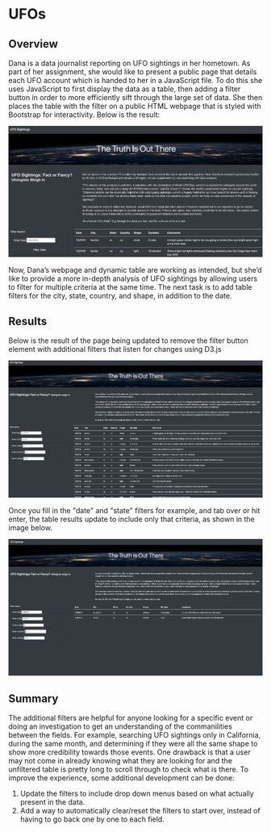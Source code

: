 # UFOs

## Overview
Dana is a data journalist reporting on UFO sightings in her hometown. As part of her assignment, she would like to present a public page that details each UFO account which is handed to her in a JavaScript file. To do this she uses JavaScript to first display the data as a table, then adding a filter button in order to more efficiently sift through the large set of data. She then places the table with the filter on a public HTML webpage that is styled with Bootstrap for interactivity. Below is the result:

![This is an image](images3/with_filter_button.png)

Now, Dana’s webpage and dynamic table are working as intended, but she’d like to provide a more in-depth analysis of UFO sightings by allowing users to filter for multiple criteria at the same time. The next task is to add table filters for the city, state, country, and shape, in addition to the date.

## Results

Below is the result of the page being updated to remove the filter button element with additional filters that listen for changes using D3.js

![This is an image](images3/added_filters.png)

Once you fill in the "date" and "state" filters for example, and tab over or hit enter, the table results update to include only that criteria, as shown in the image below.

![This is an image](images3/filter_example.png)

## Summary

The additional filters are helpful for anyone looking for a specific event or doing an investigation to get an understanding of the commanilities between the fields. For example, searching UFO sightings only in California, during the same month, and determining if they were all the same shape to show more credibility towards those events. One drawback is that a user may not come in already knowing what they are looking for and the unfiltered table is pretty long to scroll through to check what is there. To improve the experience, some additional development can be done:
1. Update the filters to include drop down menus based on what actually present in the data.
2. Add a way to automatically clear/reset the filters to start over, instead of having to go back one by one to each field.
